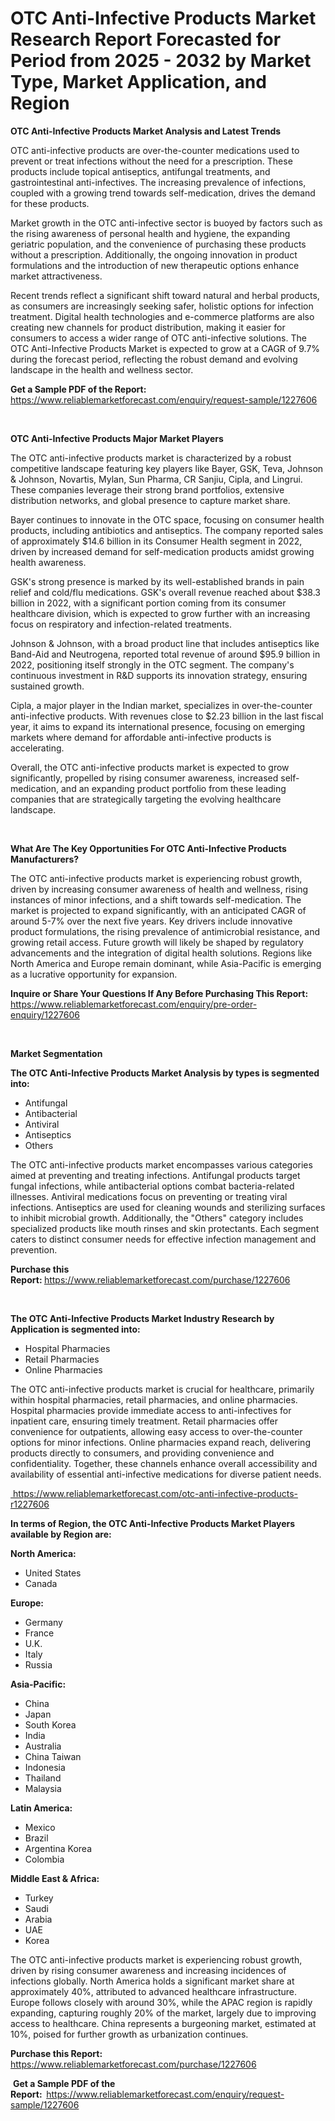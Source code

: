 <p><h1>OTC Anti-Infective Products Market Research Report Forecasted for Period from 2025 -  2032 by Market Type, Market Application, and Region</h1></p><p><strong>OTC Anti-Infective Products Market Analysis and Latest Trends</strong></p>
<p><p>OTC anti-infective products are over-the-counter medications used to prevent or treat infections without the need for a prescription. These products include topical antiseptics, antifungal treatments, and gastrointestinal anti-infectives. The increasing prevalence of infections, coupled with a growing trend towards self-medication, drives the demand for these products.</p><p>Market growth in the OTC anti-infective sector is buoyed by factors such as the rising awareness of personal health and hygiene, the expanding geriatric population, and the convenience of purchasing these products without a prescription. Additionally, the ongoing innovation in product formulations and the introduction of new therapeutic options enhance market attractiveness.</p><p>Recent trends reflect a significant shift toward natural and herbal products, as consumers are increasingly seeking safer, holistic options for infection treatment. Digital health technologies and e-commerce platforms are also creating new channels for product distribution, making it easier for consumers to access a wider range of OTC anti-infective solutions. The OTC Anti-Infective Products Market is expected to grow at a CAGR of 9.7% during the forecast period, reflecting the robust demand and evolving landscape in the health and wellness sector.</p></p>
<p><strong>Get a Sample PDF of the Report:&nbsp;</strong> <a href="https://www.reliablemarketforecast.com/enquiry/request-sample/1227606?utm_campaign=3284&utm_medium=2&utm_source=Github&utm_content=ia&utm_term=19042025&utm_id=otc-anti-infective-products">https://www.reliablemarketforecast.com/enquiry/request-sample/1227606</a></p>
<p>&nbsp;</p>
<p><strong>OTC Anti-Infective Products Major Market Players</strong></p>
<p><p>The OTC anti-infective products market is characterized by a robust competitive landscape featuring key players like Bayer, GSK, Teva, Johnson & Johnson, Novartis, Mylan, Sun Pharma, CR Sanjiu, Cipla, and Lingrui. These companies leverage their strong brand portfolios, extensive distribution networks, and global presence to capture market share.</p><p>Bayer continues to innovate in the OTC space, focusing on consumer health products, including antibiotics and antiseptics. The company reported sales of approximately $14.6 billion in its Consumer Health segment in 2022, driven by increased demand for self-medication products amidst growing health awareness.</p><p>GSK's strong presence is marked by its well-established brands in pain relief and cold/flu medications. GSK's overall revenue reached about $38.3 billion in 2022, with a significant portion coming from its consumer healthcare division, which is expected to grow further with an increasing focus on respiratory and infection-related treatments.</p><p>Johnson & Johnson, with a broad product line that includes antiseptics like Band-Aid and Neutrogena, reported total revenue of around $95.9 billion in 2022, positioning itself strongly in the OTC segment. The company's continuous investment in R&D supports its innovation strategy, ensuring sustained growth.</p><p>Cipla, a major player in the Indian market, specializes in over-the-counter anti-infective products. With revenues close to $2.23 billion in the last fiscal year, it aims to expand its international presence, focusing on emerging markets where demand for affordable anti-infective products is accelerating.</p><p>Overall, the OTC anti-infective products market is expected to grow significantly, propelled by rising consumer awareness, increased self-medication, and an expanding product portfolio from these leading companies that are strategically targeting the evolving healthcare landscape.</p></p>
<p>&nbsp;</p>
<p><strong>What Are The Key Opportunities For OTC Anti-Infective Products Manufacturers?</strong></p>
<p><p>The OTC anti-infective products market is experiencing robust growth, driven by increasing consumer awareness of health and wellness, rising instances of minor infections, and a shift towards self-medication. The market is projected to expand significantly, with an anticipated CAGR of around 5-7% over the next five years. Key drivers include innovative product formulations, the rising prevalence of antimicrobial resistance, and growing retail access. Future growth will likely be shaped by regulatory advancements and the integration of digital health solutions. Regions like North America and Europe remain dominant, while Asia-Pacific is emerging as a lucrative opportunity for expansion.</p></p>
<p><strong>Inquire or Share Your Questions If Any Before Purchasing This Report:</strong> <a href="https://www.reliablemarketforecast.com/enquiry/pre-order-enquiry/1227606?utm_campaign=3284&utm_medium=2&utm_source=Github&utm_content=ia&utm_term=19042025&utm_id=otc-anti-infective-products">https://www.reliablemarketforecast.com/enquiry/pre-order-enquiry/1227606</a></p>
<p>&nbsp;</p>
<p><strong>Market Segmentation</strong></p>
<p><strong>The OTC Anti-Infective Products Market Analysis by types is segmented into:</strong></p>
<p><ul><li>Antifungal</li><li>Antibacterial</li><li>Antiviral</li><li>Antiseptics</li><li>Others</li></ul></p>
<p><p>The OTC anti-infective products market encompasses various categories aimed at preventing and treating infections. Antifungal products target fungal infections, while antibacterial options combat bacteria-related illnesses. Antiviral medications focus on preventing or treating viral infections. Antiseptics are used for cleaning wounds and sterilizing surfaces to inhibit microbial growth. Additionally, the "Others" category includes specialized products like mouth rinses and skin protectants. Each segment caters to distinct consumer needs for effective infection management and prevention.</p></p>
<p><strong>Purchase this Report:&nbsp;</strong><a href="https://www.reliablemarketforecast.com/purchase/1227606?utm_campaign=3284&utm_medium=2&utm_source=Github&utm_content=ia&utm_term=19042025&utm_id=otc-anti-infective-products">https://www.reliablemarketforecast.com/purchase/1227606</a></p>
<p>&nbsp;</p>
<p><strong>The OTC Anti-Infective Products Market Industry Research by Application is segmented into:</strong></p>
<p><ul><li>Hospital Pharmacies</li><li>Retail Pharmacies</li><li>Online Pharmacies</li></ul></p>
<p><p>The OTC anti-infective products market is crucial for healthcare, primarily within hospital pharmacies, retail pharmacies, and online pharmacies. Hospital pharmacies provide immediate access to anti-infectives for inpatient care, ensuring timely treatment. Retail pharmacies offer convenience for outpatients, allowing easy access to over-the-counter options for minor infections. Online pharmacies expand reach, delivering products directly to consumers, and providing convenience and confidentiality. Together, these channels enhance overall accessibility and availability of essential anti-infective medications for diverse patient needs.</p></p>
<p><a href="https://www.reliablemarketforecast.com/otc-anti-infective-products-r1227606?utm_campaign=3284&utm_medium=2&utm_source=Github&utm_content=ia&utm_term=19042025&utm_id=otc-anti-infective-products">&nbsp;https://www.reliablemarketforecast.com/otc-anti-infective-products-r1227606</a></p>
<p><strong>In terms of Region, the OTC Anti-Infective Products Market Players available by Region are:</strong></p>
<p>
    <p> <strong> North America: </strong>
        <ul>
            <li>United States</li>
            <li>Canada</li>
        </ul>
        </p> 
    <p> <strong> Europe: </strong>
        <ul>
            <li>Germany</li>
            <li>France</li>
            <li>U.K.</li>
            <li>Italy</li>
            <li>Russia</li>
        </ul>
        </p> 
    <p> <strong> Asia-Pacific: </strong>
        <ul>
            <li>China</li>
            <li>Japan</li>
            <li>South Korea</li>
            <li>India</li>
            <li>Australia</li>
            <li>China Taiwan</li>
            <li>Indonesia</li>
            <li>Thailand</li>
            <li>Malaysia</li>
        </ul>
        </p> 
    <p> <strong> Latin America: </strong>
        <ul>
            <li>Mexico</li>
            <li>Brazil</li>
            <li>Argentina Korea</li>
            <li>Colombia</li>
        </ul>
        </p> 
    <p> <strong> Middle East & Africa: </strong>
        <ul>
            <li>Turkey</li>
            <li>Saudi</li>
            <li>Arabia</li>
            <li>UAE</li>
            <li>Korea</li>
        </ul>
    </p>
    </p>
<p><p>The OTC anti-infective products market is experiencing robust growth, driven by rising consumer awareness and increasing incidences of infections globally. North America holds a significant market share at approximately 40%, attributed to advanced healthcare infrastructure. Europe follows closely with around 30%, while the APAC region is rapidly expanding, capturing roughly 20% of the market, largely due to improving access to healthcare. China represents a burgeoning market, estimated at 10%, poised for further growth as urbanization continues.</p></p>
<p><strong>Purchase this Report: </strong><a href="https://www.reliablemarketforecast.com/purchase/1227606?utm_campaign=3284&utm_medium=2&utm_source=Github&utm_content=ia&utm_term=19042025&utm_id=otc-anti-infective-products">https://www.reliablemarketforecast.com/purchase/1227606</a></p>
<p>&nbsp;<strong>Get a Sample PDF of the Report:&nbsp;&nbsp;</strong><a href="https://www.reliablemarketforecast.com/enquiry/request-sample/1227606?utm_campaign=3284&utm_medium=2&utm_source=Github&utm_content=ia&utm_term=19042025&utm_id=otc-anti-infective-products">https://www.reliablemarketforecast.com/enquiry/request-sample/1227606</a></p>
<p><strong></strong></p>
<p><p></p><p></p><p></p></p>